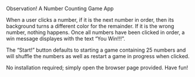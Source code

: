 Observation! A Number Counting Game App

When a user clicks a number, if it is the next number in order, then its background turns a different color for the remainder. If it is the wrong number, nothing happens. Once all numbers have been clicked in order, a win message displayes with the text “You Win!!!”.

The “Start!” button defaults to starting a game containing 25 numbers and will shuffle the numbers as well as restart a game in progress when clicked.

No installation required; simply open the browser page provided. Have fun!
